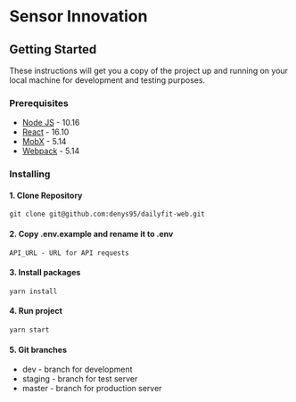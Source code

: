 # Sensor Innovation

## Getting Started

These instructions will get you a copy of the project up and running on your local machine for development and testing purposes.

### Prerequisites

* [Node JS](https://nodejs.org/) - 10.16
* [React](https://reactjs.org/) - 16.10
* [MobX](https://mobx.js.org/) - 5.14
* [Webpack](https://webpack.js.org/) - 5.14

### Installing

#### 1. Clone Repository

```
git clone git@github.com:denys95/dailyfit-web.git
```

#### 2. Copy .env.example and rename it to .env

`API_URL - URL for API requests`

#### 3. Install packages

```
yarn install
```

#### 4. Run project

```
yarn start
```

#### 5. Git branches
- dev - branch for development
- staging - branch for test server
- master - branch for production server
